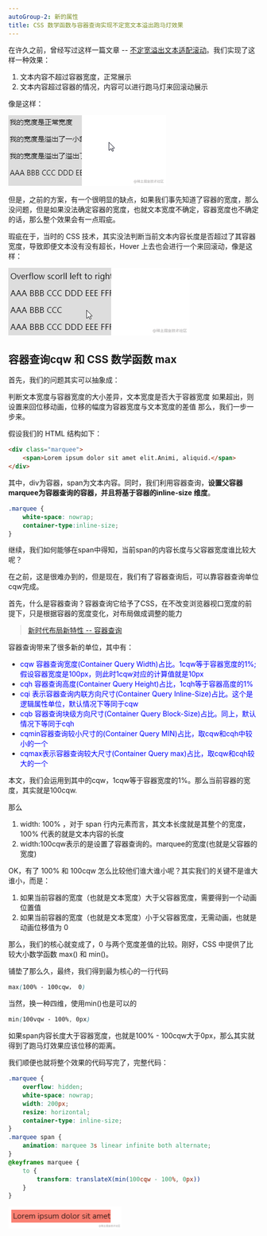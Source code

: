 ```yaml
---
autoGroup-2: 新的属性
title: CSS 数学函数与容器查询实现不定宽文本溢出跑马灯效果
---
```


在许久之前，曾经写过这样一篇文章 -- [不定宽溢出文本适配滚动](https://mp.weixin.qq.com/s?__biz=Mzg2MDU4MzU3Nw==&mid=2247488698&idx=1&sn=56606975e13f2fe16718551b3d810d36&chksm=ce25774cf952fe5a04a6237f4c58a90cf7344bacb19bad1fc08842a2f7fe39a40abedddf3146&scene=21#wechat_redirect)。我们实现了这样一种效果：

1. 文本内容不超过容器宽度，正常展示
2. 文本内容超过容器的情况，内容可以进行跑马灯来回滚动展示

像是这样：

![滚动](./images/20.gif)

但是，之前的方案，有一个很明显的缺点，如果我们事先知道了容器的宽度，那么没问题，但是如果没法确定容器的宽度，也就文本宽度不确定，容器宽度也不确定的话，那么整个效果会有一点瑕疵。

瑕疵在于，当时的 CSS 技术，其实没法判断当前文本内容长度是否超过了其容器宽度，导致即便文本没有没有超长，Hover 上去也会进行一个来回滚动，像是这样：

![滚动](./images/21.gif)

## 容器查询cqw 和 CSS 数学函数 max

首先，我们的问题其实可以抽象成：

判断文本宽度与容器宽度的大小差异，文本宽度是否大于容器宽度
如果超出，则设置来回位移动画，位移的幅度为容器宽度与文本宽度的差值
那么，我们一步一步来。

假设我们的 HTML 结构如下：
```html
<div class="marquee">
    <span>Lorem ipsum dolor sit amet elit.Animi, aliquid.</span>
</div>
```
其中，div为容器，span为文本内容。同时，我们利用容器查询，**设置父容器marquee为容器查询的容器，并且将基于容器的inline-size 维度**。
```css
.marquee {
    white-space: nowrap;
    container-type:inline-size;
}
```
继续，我们如何能够在span中得知，当前span的内容长度与父容器宽度谁比较大呢？

在之前，这是很难办到的，但是现在，我们有了容器查询后，可以靠容器查询单位cqw完成。

首先，什么是容器查询？容器查询它给予了CSS，在不改变浏览器视口宽度的前提下，只是根据容器的宽度变化，对布局做成调整的能力

> [新时代布局新特性 -- 容器查询](https://github.com/chokcoco/iCSS/issues/201)

容器查询带来了很多新的单位，其中有：
- <span style="color: blue">cqw 容器查询宽度(Container Query Width)占比。1cqw等于容器宽度的1%;假设容器宽度是100px，则此时1cqw对应的计算值就是10px</span>
- <span style="color:blue">cqh 容器查询高度(Container Query Height)占比，1cqh等于容器高度的1%</span>
- <span style="color:blue">cqi 表示容器查询内联方向尺寸(Container  Query Inline-Size)占比。这个是逻辑属性单位，默认情况下等同于cqw</span>
- <span style="color:blue">cqb 容器查询块级方向尺寸(Container Query Block-Size)占比。同上，默认情况下等同于cqh</span>
- <span style="color:blue">cqmin容器查询较小尺寸的(Container Query MIN)占比，取cqw和cqh中较小的一个</span>
- <span style="color:blue">cqmax表示容器查询较大尺寸(Container Query max)占比，取cqw和cqh较大的一个</span>

本文，我们会运用到其中的cqw，1cqw等于容器宽度的1%。那么当前容器的宽度，其实就是100cqw.

那么
1. width: 100% ，对于 span 行内元素而言，其文本长度就是其整个的宽度，100% 代表的就是文本内容的长度
2. width:100cqw表示的是设置了容器查询的。marquee的宽度(也就是父容器的宽度)

OK，有了 100% 和 100cqw 怎么比较他们谁大谁小呢？其实我们的关键不是谁大谁小，而是：
1. 如果当前容器的宽度（也就是文本宽度）大于父容器宽度，需要得到一个动画位置值
2. 如果当前容器的宽度（也就是文本宽度）小于父容器宽度，无需动画，也就是动画位移值为 0

那么，我们的核心就变成了，0 与两个宽度差值的比较。刚好，CSS 中提供了比较大小数学函数 max() 和 min()。

铺垫了那么久，最终，我们得到最为核心的一行代码
```css
max(100% - 100cqw， 0)
```
当然，换一种四维，使用min()也是可以的
```css
min(100vqw - 100%, 0px)
```
如果span内容长度大于容器宽度，也就是100% - 100cqw大于0px，那么其实就得到了跑马灯效果应该位移的距离。

我们顺便也就将整个效果的代码写完了，完整代码：
```css
.marquee {
    overflow: hidden;
    white-space: nowrap;
    width: 200px;
    resize: horizontal;
    container-type: inline-size;
}
.marquee span {
    animation: marquee 3s linear infinite both alternate;
}
@keyframes marquee {
    to {
        transform: translateX(min(100cqw - 100%, 0px))
    }
}
```

![效果](./images/12.gif)